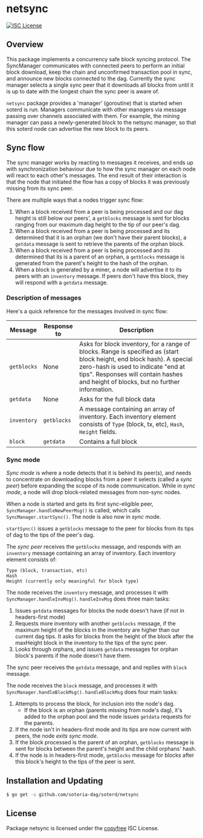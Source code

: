 netsync
=======

[![ISC License](http://img.shields.io/badge/license-ISC-blue.svg)](http://copyfree.org)

## Overview

This package implements a concurrency safe block syncing protocol. The
SyncManager communicates with connected peers to perform an initial block
download, keep the chain and unconfirmed transaction pool in sync, and announce
new blocks connected to the dag. Currently the sync manager selects a single
sync peer that it downloads all blocks from until it is up to date with the
longest chain the sync peer is aware of.

`netsync` package provides a 'manager' (goroutine) that is started when soterd is run. Managers communicate with other managers via message passing over channels associated with them. For example, the mining manager can pass a newly-generated block to the netsync manager, so that this soterd node can advertise the new block to its peers.

## Sync flow

The sync manager works by reacting to messages it receives, and ends up with synchronization behaviour due to how the sync manager on each node will react to each other's messages. The end result of their interaction is that the node that initiated the flow has a copy of blocks it was previously missing from its sync peer.

There are multiple ways that a nodes trigger sync flow:
1. When a block received from a peer is being processed and our dag height is still below our peers', a `getblocks` message is sent for blocks ranging from our maximum dag height to the tip of our peer's dag. 
2. When a block received from a peer is being processed and its determined that it is an orphan (we don't have their parent blocks), a `getdata` message is sent to retrieve the parents of the orphan block.
3. When a block received from a peer is being processed and its determined that its is a parent of an orphan, a `getblocks` message is generated from the parent's height to the hash of the orphan. 
4. When a block is generated by a miner, a node will advertise it to its peers with an `inventory` message. If peers don't have this block, they will respond with a `getdata` message.


### Description of messages

Here's a quick reference for the messages involved in sync flow:

|Message|Response to|Description|
|---|----|----|
|`getblocks`|None| Asks for block inventory, for a range of blocks. Range is specified as (start block height, end block hash). A special zero-hash is used to indicate "end at tips". Responses will contain hashes and height of blocks, but no further information.|
|`getdata`|None|Asks for the full block data|
|`inventory`|`getblocks`|A message containing an array of inventory. Each inventory element consists of `Type` (block, tx, etc), `Hash`, `Height` fields.|
|`block`|`getdata`|Contains a full block|

### Sync mode

_Sync mode_ is where a node detects that it is behind its peer(s), and needs to concentrate on downloading blocks from a peer it selects (called a _sync peer_) before expanding the scope of its node communication. While in _sync mode_, a node will drop block-related messages from non-sync nodes.

When a node is started and gets its first sync-eligible peer, `SyncManager.handleNewPeerMsg()` is called, which calls `SyncManager.startSync()`. The node is also now in _sync_ mode.

`startSync()` issues a `getblocks` message to the peer for blocks from its tips of dag to the tips of the peer's dag.

The _sync peer_ receives the `getblocks` message, and responds with an `inventory` message containing an array of inventory. Each inventory element consists of:
```
Type (block, transaction, etc)
Hash
Height (currently only meaningful for block type)
```

The node receives the `inventory` message, and processes it with `SyncManager.handleInvMsg()`. `handleInvMsg` does three main tasks:
1. Issues `getdata` messages for blocks the node doesn't have (if not in headers-first mode)
2. Requests more inventory with another `getblocks` message, if the maximum height of the blocks in the inventory are higher than our current dag tips. It asks for blocks from the height of the block after the maxHeight block in the inventory to the tips of the sync peer.
3. Looks through orphans, and issues `getdata` messages for orphan block's parents if the node doesn't have them.

The sync peer receives the `getdata` message, and and replies with `block` message.

The node receives the `block` message, and processes it with `SyncManager.handleBlockMsg()`. `handleBlockMsg` does four main tasks:
1. Attempts to process the block, for inclusion into the node's dag.
    * If the block is an orphan (parents missing from node's dag), it's added to the orphan pool and the node issues `getdata` requests for the parents.
2. If the node isn't in headers-first mode and its tips are now current with peers, the node _exits sync mode_.
3. If the block processed is the parent of an orphan, `getblocks` message is sent for blocks between the parent's height and the child orphans' hash.
4. If the node is in headers-first mode, `getblocks` message for blocks after this block's height to the tips of the peer is sent.


## Installation and Updating

```bash
$ go get -u github.com/soteria-dag/soterd/netsync
```

## License

Package netsync is licensed under the [copyfree](http://copyfree.org) ISC License.
